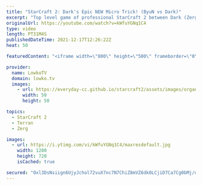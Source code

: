 ```yaml
---
title: "StarCraft 2: Dark's Epic NEW Micro Trick! (ByuN vs Dark)"
excerpt: "Top level game of professional StarCraft 2 between Dark (Zerg) and ByuN (Terran). In this match Dark showcases a new micro trick that he has been working on.  Maru vs Reynor: https://youtu.be/dnRMCwdGUVM Dark vs Cure: https://youtu.be/HLMd5CcpIz0  Support my work on Patreon: http://www.patreon.com/lowkotv"
originalUrl: https://youtube.com/watch?v=kWfuYGNq1C4
type: video
length: PT31M4S
publishedDateTime: 2021-12-17T12:26:22Z
heat: 50

featuredContent: "<iframe width=\"800\" height=\"500\" frameborder=\"0\" src=\"https://www.youtube.com/embed/kWfuYGNq1C4\" allow=\"accelerometer; autoplay; encrypted-media; gyroscope; picture-in-picture\" allowfullscreen></iframe>"

provider:
  name: LowkoTV
  domain: lowko.tv
  images:
    - url: https://everyday-cc.github.io/starcraft2/assets/images/organizations/lowko.tv-50x50.jpg
      width: 50
      height: 50

topics:
  - StarCraft 2
  - Terran
  - Zerg

images:
  - url: https://i.ytimg.com/vi/kWfuYGNq1C4/maxresdefault.jpg
    width: 1280
    height: 720
    isCached: true

secured: "Oxl3DsNsiign6UjyJchol72vuX7nc7N7ChiZ8mVZ6dk0LCjiD7Ca7Cg0bMj/uFfXs+uXYK6U5wDrtxSQjTYkZM7eTcsT/KwS7F+jomrJZqeh/qJm4ITW1HMwnz8wokm19xdHzS5LBy61F0bDGKAPp+Yj6qtT9JZRtsluQQ/+lBYKsTV1NnmvjRt5W+WkMLt5O17RkLwN+Bwq3YOfC0B2lcgRo0W09/oPrgS4jl7UukRoVmx7WK5ApCLEhD48282G3Qi5ePidfqBD1mwvjvN+TtK0sHdOFpTUGvbbjcoycl50zWzz0jAq0/FSlMHxUDusNyzy4agaGv/2Te86wcPN7g6PFFANVRs5uN87wkKxX7HHczo7s40gHXpbx9tq5QJ8HeDdMKUZORe0LOVQOB0/wlxZmvm/OdNDoXbU31GVhps=;0GJcmxxIeN3f9kNTDEA+AQ=="
---
```


